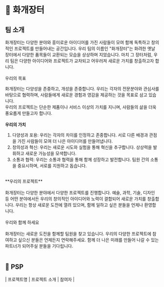 # 🎪 화개장터
## 팀 소개
화개장터는 다양한 분야와 흥미로운 아이디어를 가진 사람들이 모여 함께 독특하고 창의적인 프로젝트를 만들어내는 공간입니다. 우리 팀의 이름인 "화개장터"는 화려한 옛날 장터에서 다양한 품목들이 교환되는 모습을 상상하며 지었습니다. 마치 그 장터처럼, 우리 팀은 다양한 아이디어와 프로젝트가 교차되고 어우러져 새로운 가치를 창출하고자 합니다.<br/>
<br/>
우리의 목표

화개장터는 다양성을 존중하고, 개성을 존중합니다. 우리는 각자의 전문분야와 관심사를 바탕으로 협력하며, 사람들에게 새로운 경험과 영감을 제공하는 것을 목표로 삼고 있습니다. <br/>
우리의 프로젝트는 단순한 제품이나 서비스 이상의 가치를 지니며, 사람들의 삶을 더욱 풍요롭게 만들고자 합니다.<br/>
<br/>
**우리의 가치**
<br/>
1. 다양성과 포용: 우리는 각자의 차이를 인정하고 존중합니다. 서로 다른 배경과 관점을 가진 사람들이 모여 더 나은 아이디어를 만들어냅니다.
2. 창의성과 혁신: 우리는 새로운 시도와 실험을 통해 혁신을 추구합니다. 상상력을 발휘하고 새로운 가능성을 모색합니다.
3. 소통과 협력: 우리는 소통과 협력을 통해 함께 성장하고 발전합니다. 팀원 간의 소통을 중요시하며, 서로를 지원하고 돕습니다.
<br/>
**우리의 프로젝트**
<br/>
<br/>
화개장터는 다양한 분야에서 다양한 프로젝트를 진행합니다. 예술, 과학, 기술, 디자인 등 어떤 분야에서든 우리의 창의적인 아이디어와 노력이 결합되어 새로운 가치를 창출합니다. 우리는 항상 새로운 도전에 열려 있으며, 함께 일하고 싶은 분들을 언제나 환영합니다.<br/>
<br/>
우리와 함께 하세요<br/>
<br/>
화개장터는 새로운 도전을 함께할 팀원을 찾고 있습니다. 우리의 다양한 프로젝트에 참여하고 싶으신 분들은 언제든지 연락해주세요. 함께 더 나은 미래를 만들어 나갈 수 있는 파트너가 되어주실 분들을 기다립니다.<br/>

<br />

## 📁 PSP
| 프로젝트명 | 프로젝트 소개 | 참여자 |


<br />

